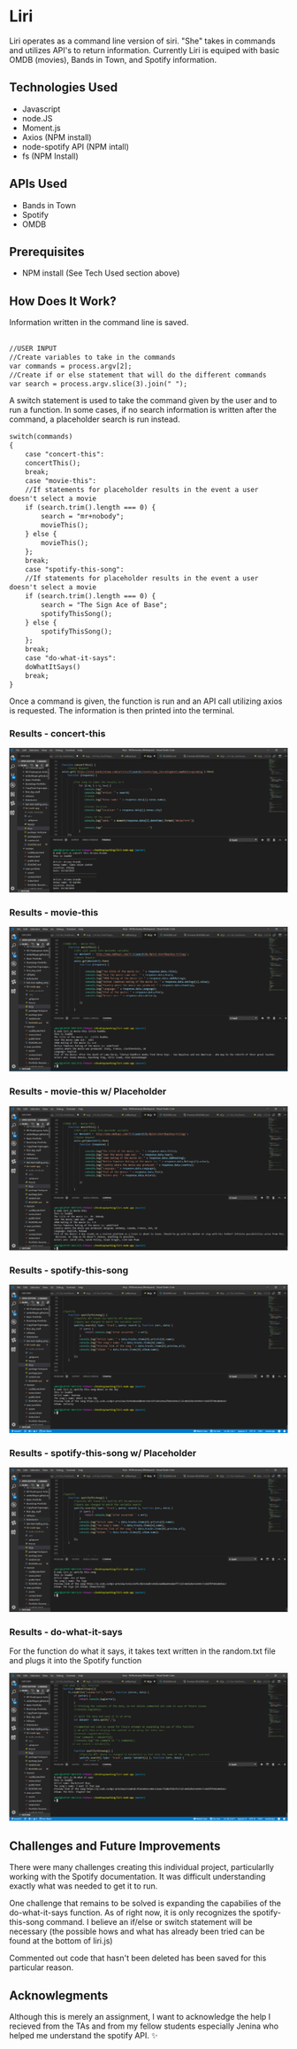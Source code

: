 # Liri
Liri operates as a command line version of siri. "She" takes in commands and utilizes API's to return information. Currently Liri is equiped with basic OMDB (movies), Bands in Town, and Spotify information.

## Technologies Used
* Javascript
* node.JS
* Moment.js
* Axios (NPM install)
* node-spotify API (NPM intall)
* fs (NPM Install)

## APIs Used
* Bands in Town
* Spotify
* OMDB

## Prerequisites
* NPM install (See Tech Used section above)

## How Does It Work?
Information written in the command line is saved.

``` 

//USER INPUT
//Create variables to take in the commands
var commands = process.argv[2];
//Create if or else statement that will do the different commands 
var search = process.argv.slice(3).join(" ");

```

A switch statement is used to take the command given by the user and to run a function. In some cases, if no search information is written after the command, a placeholder search is run instead.

```
switch(commands)
{
    case "concert-this":
    concertThis();
    break;
    case "movie-this":
    //If statements for placeholder results in the event a user doesn't select a movie
    if (search.trim().length === 0) {
        search = "mr+nobody";
        movieThis();
    } else {
        movieThis();
    };
    break;
    case "spotify-this-song":
    //If statements for placeholder results in the event a user doesn't select a movie
    if (search.trim().length === 0) {
        search = "The Sign Ace of Base";
        spotifyThisSong();
    } else {
        spotifyThisSong();
    };
    break;
    case "do-what-it-says":
    doWhatItSays()
    break;
}
```

Once a command is given, the function is run and an API call utilizing axios is requested. The information is then printed into the terminal.

### Results - concert-this

![concert-this](images/liri-concert-this-image.PNG)

### Results - movie-this

![movie-this](images/liri-movie-this-image.PNG)

### Results - movie-this w/ Placeholder

![movie-this-placeholder](images/liri-movie-this-image-placeholder.PNG)

### Results - spotify-this-song

![spotify-this-song](images/liri-spotify-this-song-image.PNG)

### Results - spotify-this-song w/ Placeholder

![spotify-this-song=placeholder](images/liri-spotify-this-song-image-placeholder.PNG)

### Results - do-what-it-says
For the function do what it says, it takes text written in the random.txt file and plugs it into the Spotify function

![do-what-it-says](images/liri-do-what-it-says.PNG)


## Challenges and Future Improvements
There were many challenges creating this individual project, particularlly working with the Spotify documentation. It was difficult understanding exactly what was needed to get it to run.

One challenge that remains to be solved is expanding the capabilies of the do-what-it-says function. As of right now, it is only recognizes the spotify-this-song command. I believe an if/else or switch statement will be necessary (the possible hows and what has already been tried can be found at the bottom of liri.js)

Commented out code that hasn't been deleted has been saved for this particular reason.

## Acknowlegments 
Although this is merely an assignment, I want to acknowledge the help I recieved from the TAs and from my fellow students especially Jenina who helped me understand the spotify API. :sparkles: